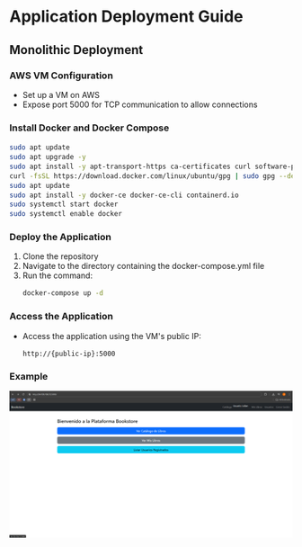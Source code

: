 # Application Deployment Guide

## Monolithic Deployment

### AWS VM Configuration
- Set up a VM on AWS
- Expose port 5000 for TCP communication to allow connections

### Install Docker and Docker Compose
```bash
sudo apt update
sudo apt upgrade -y
sudo apt install -y apt-transport-https ca-certificates curl software-properties-common
curl -fsSL https://download.docker.com/linux/ubuntu/gpg | sudo gpg --dearmor -o /usr/share/keyrings/docker-archive-keyring.gpg
sudo apt update
sudo apt install -y docker-ce docker-ce-cli containerd.io
sudo systemctl start docker
sudo systemctl enable docker
```

### Deploy the Application
1. Clone the repository
2. Navigate to the directory containing the docker-compose.yml file
3. Run the command:
   ```bash
   docker-compose up -d
   ```

### Access the Application
- Access the application using the VM's public IP:
  ```
  http://{public-ip}:5000
  ```

### Example
![Example](/images/proyect.png)


